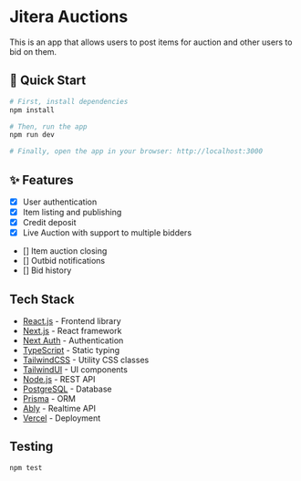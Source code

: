 # Jitera Auctions

This is an app that allows users to post items for auction and other users to bid on them.

## 🚀 Quick Start

```bash
# First, install dependencies
npm install

# Then, run the app
npm run dev

# Finally, open the app in your browser: http://localhost:3000
```

## ✨ Features

- [x] User authentication
- [x] Item listing and publishing
- [x] Credit deposit
- [x] Live Auction with support to multiple bidders
- [] Item auction closing
- [] Outbid notifications
- [] Bid history

## Tech Stack

- [React.js](https://react.dev/) - Frontend library
- [Next.js](https://nextjs.org/) - React framework
- [Next Auth](https://next-auth.js.org/) - Authentication
- [TypeScript](https://www.typescriptlang.org/) - Static typing
- [TailwindCSS](https://tailwindcss.com/) - Utility CSS classes
- [TailwindUI](https://tailwindui.com/) - UI components
- [Node.js](https://nodejs.org/en/) - REST API
- [PostgreSQL](https://www.postgresql.org/) - Database
- [Prisma](https://www.prisma.io/) - ORM
- [Ably](https://ably.com/) - Realtime API
- [Vercel](https://vercel.com/) - Deployment

## Testing

```bash
npm test
```
